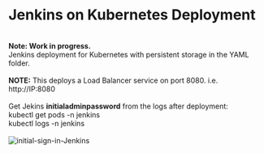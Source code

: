 # Jenkins on Kubernetes Deployment
<br>
<b>Note: Work in progress.</b>
<br>
Jenkins deployment for Kubernetes with persistent storage in the YAML folder.
  <br>
  <br>
 <b>NOTE:</b> This deploys a Load Balancer service on port 8080. i.e. http://IP:8080
 <br>
 <br>
Get Jekins <b>initialadminpassword</b> from the logs after deployment:
<br>
kubectl get pods -n jenkins
<br>
kubectl logs <pod-name> -n jenkins
<br>
<br>
<img src="https://github.com/Buchatech/JenkinsForK8swPersistentStorage/blob/main/images/initial-sign-in-Jenkins.png" alt="initial-sign-in-Jenkins"/>

